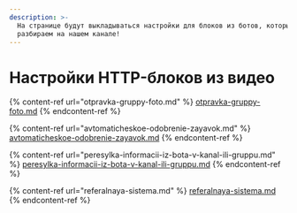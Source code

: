```yaml
---
description: >-
  На странице будут выкладываться настройки для блоков из ботов, которых мы
  разбираем на нашем канале!
---
```


# Настройки HTTP-блоков из видео

{% content-ref url="otpravka-gruppy-foto.md" %}
[otpravka-gruppy-foto.md](otpravka-gruppy-foto.md)
{% endcontent-ref %}

{% content-ref url="avtomaticheskoe-odobrenie-zayavok.md" %}
[avtomaticheskoe-odobrenie-zayavok.md](avtomaticheskoe-odobrenie-zayavok.md)
{% endcontent-ref %}

{% content-ref url="peresylka-informacii-iz-bota-v-kanal-ili-gruppu.md" %}
[peresylka-informacii-iz-bota-v-kanal-ili-gruppu.md](peresylka-informacii-iz-bota-v-kanal-ili-gruppu.md)
{% endcontent-ref %}

{% content-ref url="referalnaya-sistema.md" %}
[referalnaya-sistema.md](referalnaya-sistema.md)
{% endcontent-ref %}
